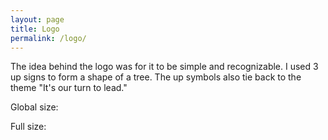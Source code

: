 ```yaml
---
layout: page
title: Logo
permalink: /logo/
---
```

The idea behind the logo was for it to be simple and recognizable. I used 3 up signs to form a shape of a tree. The up symbols also tie back to the theme "It's our turn to lead."

Global size:  

<div class="logo0"></div>


Full size:  

<div class="logo"></div>